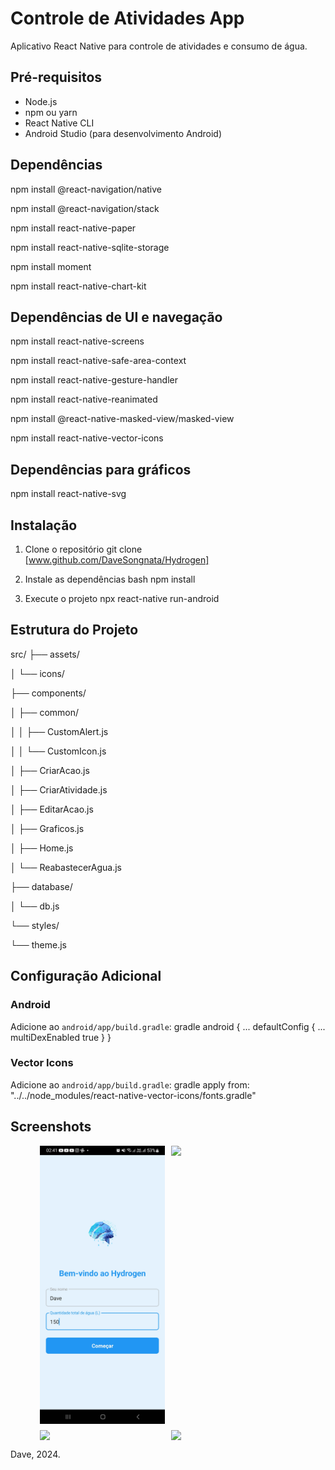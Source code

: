 # Controle de Atividades App

Aplicativo React Native para controle de atividades e consumo de água.

## Pré-requisitos

- Node.js
- npm ou yarn
- React Native CLI
- Android Studio (para desenvolvimento Android)

## Dependências
npm install @react-navigation/native

npm install @react-navigation/stack

npm install react-native-paper

npm install react-native-sqlite-storage

npm install moment

npm install react-native-chart-kit

## Dependências de UI e navegação

npm install react-native-screens

npm install react-native-safe-area-context

npm install react-native-gesture-handler

npm install react-native-reanimated

npm install @react-native-masked-view/masked-view

npm install react-native-vector-icons

## Dependências para gráficos

npm install react-native-svg



## Instalação

1. Clone o repositório git clone [www.github.com/DaveSongnata/Hydrogen]


2. Instale as dependências
bash
npm install


4. Execute o projeto
npx react-native run-android


## Estrutura do Projeto

src/
├── assets/

│ └── icons/

├── components/

│ ├── common/

│ │ ├── CustomAlert.js

│ │ └── CustomIcon.js

│ ├── CriarAcao.js

│ ├── CriarAtividade.js

│ ├── EditarAcao.js

│ ├── Graficos.js

│ ├── Home.js

│ └── ReabastecerAgua.js

├── database/

│ └── db.js

└── styles/

└── theme.js



## Configuração Adicional

### Android

Adicione ao `android/app/build.gradle`:
gradle
android {
...
defaultConfig {
...
multiDexEnabled true
}
}


### Vector Icons

Adicione ao `android/app/build.gradle`: gradle
apply from: "../../node_modules/react-native-vector-icons/fonts.gradle"



## Screenshots

<div align="center">
  <div style="display: flex; flex-direction: row; gap: 10px; flex-wrap: wrap; justify-content: center;">
    <img src="screenshots/S109_Hydrogen.jpg" width="200"/>
    <img src="screenshots/S256-Hydrogen.jpg" width="200"/>
    <img src="screenshots/S319-Hydrogen.jpg" width="200"/>
    <img src="screenshots/S353-Hydrogen.jpg" width="200"/>
  </div>
</div>

Dave, 2024.
